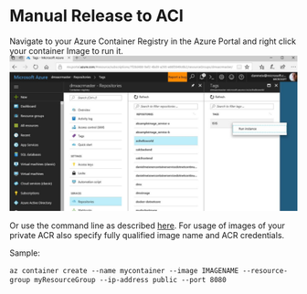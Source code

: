 # Manual Release to ACI

Navigate to your Azure Container Registry in the Azure Portal and right click your container Image to run it.
![Run on ACI](images/manualRunOnAci.jpg)

Or use the command line as described [here](). 
For usage of images of your private ACR also specify 
fully qualified image name and ACR credentials.
 
Sample: 
```
az container create --name mycontainer --image IMAGENAME --resource-group myResourceGroup --ip-address public --port 8080
```
